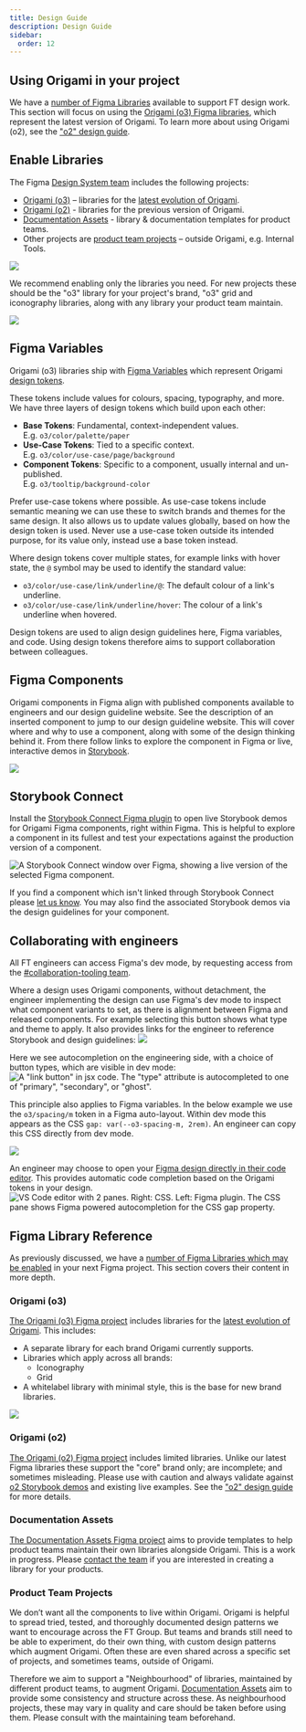 ```yaml
---
title: Design Guide
description: Design Guide
sidebar:
  order: 12
---
```


## Using Origami in your project

We have a [number of Figma Libraries](#enable-libraries) available to support FT design work. This section will focus on using the [Origami (o3) Figma libraries](#origami-o3), which represent the latest version of Origami. To learn more about using Origami (o2), see the ["o2" design guide](/o2-components/design-guide/).

## Enable Libraries

The Figma [Design System team](https://www.figma.com/files/938480807921629744/team/938730024138282825) includes the following projects:

- [Origami (o3)](#origami-o3) – libraries for the [latest evolution of Origami](/about/what-is-new/).
- [Origami (o2)](#origami-o2) - libraries for the previous version of Origami.
- [Documentation Assets](#documentation-assets) - library & documentation templates for product teams.
- Other projects are [product team projects](#product-team-projects) – outside Origami, e.g. Internal Tools.

![](/assets/images/new/figma-3.png)

We recommend enabling only the libraries you need. For new projects these should be the "o3" library for your project's brand, "o3" grid and iconography libraries, along with any library your product team maintain.

![](/assets/images/new/figma-4.png)

## Figma Variables

Origami (o3) libraries ship with [Figma Variables](https://help.figma.com/hc/en-us/articles/15339657135383-Guide-to-variables-in-Figma) which represent Origami [design tokens](https://www.designtokens.org/glossary/).

These tokens include values for colours, spacing, typography, and more. We have three layers of design tokens which build upon each other:

- **Base Tokens**: Fundamental, context-independent values.<br>E.g. `o3/color/palette/paper`
- **Use-Case Tokens**: Tied to a specific context.<br>E.g. `o3/color/use-case/page/background`
- **Component Tokens**: Specific to a component, usually internal and un-published.<br>E.g. `o3/tooltip/background-color`

Prefer use-case tokens where possible. As use-case tokens include semantic meaning we can use these to switch brands and themes for the same design. It also allows us to update values globally, based on how the design token is used. Never use a use-case token outside its intended purpose, for its value only, instead use a base token instead.

Where design tokens cover multiple states, for example links with hover state, the `@` symbol may be used to identify the standard value:

- `o3/color/use-case/link/underline/@`: The default colour of a link's underline.
- `o3/color/use-case/link/underline/hover`: The colour of a link's underline when hovered.

Design tokens are used to align design guidelines here, Figma variables, and code. Using design tokens therefore aims to support collaboration between colleagues.

## Figma Components

Origami components in Figma align with published components available to engineers and our design guideline website. See the description of an inserted component to jump to our design guideline website. This will cover where and why to use a component, along with some of the design thinking behind it. From there follow links to explore the component in Figma or live, interactive demos in [Storybook](https://o3.origami.ft.com/).

![](/assets/images/new/figma-5.png)

## Storybook Connect

Install the [Storybook Connect Figma plugin](https://www.figma.com/community/plugin/1056265616080331589/storybook-connect) to open live Storybook demos for Origami Figma components, right within Figma. This is helpful to explore a component in its fullest and test your expectations against the production version of a component.

![A Storybook Connect window over Figma, showing a live version of the selected Figma component.](/assets/images/new/figma-6.png)

If you find a component which isn't linked through Storybook Connect please [let us know](/getting-started/support/). You may also find the associated Storybook demos via the design guidelines for your component.

## Collaborating with engineers

All FT engineers can access Figma's dev mode, by requesting access from the [#collaboration-tooling team](https://financialtimes.enterprise.slack.com/archives/C028Y806JE8).

Where a design uses Origami components, without detachment, the engineer implementing the design can use Figma's dev mode to inspect what component variants to set, as there is alignment between Figma and released components. For example selecting this button shows what type and theme to apply. It also provides links for the engineer to reference Storybook and design guidelines:
![](/assets/images/new/figma-7.png)

Here we see autocompletion on the engineering side, with a choice of button types, which are visible in dev mode:
![A "link button" in jsx code. The "type" attribute is autocompleted to one of "primary", "secondary", or "ghost".](/assets/images/new/vs-code-2.png)

This principle also applies to Figma variables. In the below example we use the `o3/spacing/m` token in a Figma auto-layout. Within dev mode this appears as the CSS `gap: var(--o3-spacing-m, 2rem)`. An engineer can copy this CSS directly from dev mode.

![](/assets/images/new/figma-8.png)

An engineer may choose to open your [Figma design directly in their code editor](/getting-started/technical-guide/package-manager-npm#vscode-extension-recommendations). This provides automatic code completion based on the Origami tokens in your design.
![VS Code editor with 2 panes. Right: CSS. Left: Figma plugin. The CSS pane shows Figma powered autocompletion for the CSS gap property.](/assets/images/new/vs-code-1.png)

## Figma Library Reference

As previously discussed, we have a [number of Figma Libraries which may be enabled](#enable-libraries) in your next Figma project. This section covers their content in more depth.

### Origami (o3)

[The Origami (o3) Figma project](https://www.figma.com/files/project/227690699) includes libraries for the [latest evolution of Origami](/about/what-is-new/). This includes:

- A separate library for each brand Origami currently supports.
- Libraries which apply across all brands:
  - Iconography
  - Grid
- A whitelabel library with minimal style, this is the base for new brand libraries.

![](/assets/images/new/figma-1.png)

### Origami (o2)

[The Origami (o2) Figma project](https://www.figma.com/files/project/23563211) includes limited libraries. Unlike our latest Figma libraries these support the "core" brand only; are incomplete; and sometimes misleading. Please use with caution and always validate against [o2 Storybook demos](https://o2-core.origami.ft.com/) and existing live examples. See the ["o2" design guide](/o2-components/design-guide/) for more details.

### Documentation Assets

[The Documentation Assets Figma project](https://www.figma.com/files/938480807921629744/project/214833123) aims to provide templates to help product teams maintain their own libraries alongside Origami. This is a work in progress. Please [contact the team](/getting-started/support/) if you are interested in creating a library for your products.

### Product Team Projects

We don’t want all the components to live within Origami. Origami is helpful to spread tried, tested, and thoroughly documented design patterns we want to encourage across the FT Group. But teams and brands still need to be able to experiment, do their own thing, with custom design patterns which augment Origami. Often these are even shared across a specific set of projects, and sometimes teams, outside of Origami.

Therefore we aim to support a "Neighbourhood" of libraries, maintained by different product teams, to augment Origami. [Documentation Assets](#documentation-assets) aim to provide some consistency and structure across these. As neighbourhood projects, these may vary in quality and care should be taken before using them. Please consult with the maintaining team beforehand.
